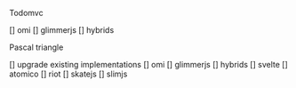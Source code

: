 Todomvc

[] omi
[] glimmerjs
[] hybrids

Pascal triangle

[] upgrade existing implementations
[] omi
[] glimmerjs
[] hybrids
[] svelte
[] atomico
[] riot
[] skatejs
[] slimjs
